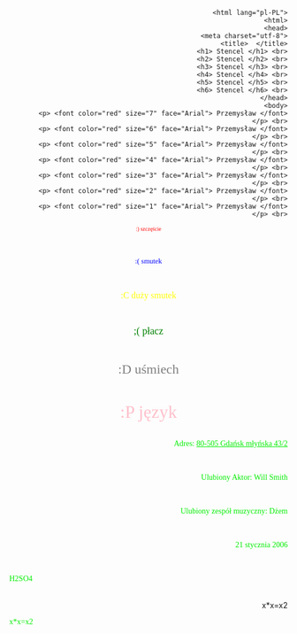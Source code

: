 <!DOCTYPE html>
      <html lang="pl-PL">
      <html>
               <head>
                      <meta charset="utf-8">
             <title>  </title>
          <h1> Stencel </h1> <br>
            <h2> Stencel </h2> <br>
             <h3> Stencel </h3> <br>
             <h4> Stencel </h4> <br>
              <h5> Stencel </h5> <br>
              <h6> Stencel </h6> <br>
                </head>
               <body>
        <p> <font color="red" size="7" face="Arial"> Przemysław </font> </p> <br>
        <p> <font color="red" size="6" face="Arial"> Przemysław </font> </p> <br>
        <p> <font color="red" size="5" face="Arial"> Przemysław </font> </p> <br>
        <p> <font color="red" size="4" face="Arial"> Przemysław </font> </p> <br>
        <p> <font color="red" size="3" face="Arial"> Przemysław </font> </p> <br>
       <p> <font color="red" size="2" face="Arial"> Przemysław </font> </p> <br>
        <p> <font color="red" size="1" face="Arial"> Przemysław </font> </p> <br>
<p align="middle"> <font color="red" size="1" face=„Arial”> :) szczęście </font> </p> <br>
<p align="middle"> <font color="blue" size="2" face=„Times_New_Roman”> :( smutek </font> </p> <br>
<p align="middle"> <font color="yellow" size="3" face=„Counter_New”> :C duży smutek </font> </p> <br>
<p align="middle"> <font color="green" size="4" face=„Verdana”> ;( płacz </font> </p> <br>
<p align="middle"> <font color="gray" size="5" face=„Modern”> :D uśmiech </font> </p> <br>
<p align="middle"> <font color="pink" size="6" face=„Lucida_Sans”> :P język </font> </p> <br>
</body>
<body
            <p align="right"> <font color=„red” size=„3” face=„Arial”> Adres: <u>80-505 Gdańsk młyńska 43/2 </u> </font> </p> <br>
      <p align="right"> <font color=„red” size=„5” face=„Arial”> Ulubiony Aktor: Will Smith </font> </p> <br>
      <p align="right"> <font color=„red” size=„4” face=„Arial”> Ulubiony zespół muzyczny: Dżem </font> </p> <br>
      <p align="right"> <font color=„red” size=„3” face=„Arial”> 21 stycznia 2006 </font> </p> <br>
      <p align="left"> <font color=„red” size=„3” face=„Arial”> H2SO4  </font> </p> <br>x*x=x2
             <p align="left"> <font color=„red” size=„3” face=„Arial”> x*x=x2 </font> </p> <br>
            </body>
      </html>
